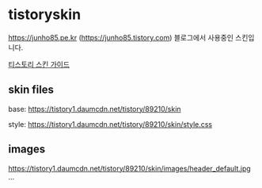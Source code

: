 # tistoryskin

https://junho85.pe.kr (https://junho85.tistory.com) 블로그에서 사용중인 스킨입니다.

[티스토리 스킨 가이드](https://tistory.github.io/document-tistory-skin/)

## skin files
base: https://tistory1.daumcdn.net/tistory/89210/skin

style: https://tistory1.daumcdn.net/tistory/89210/skin/style.css

## images
https://tistory1.daumcdn.net/tistory/89210/skin/images/header_default.jpg
...
